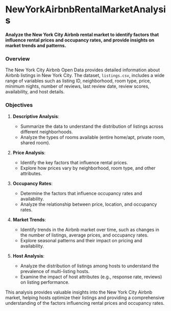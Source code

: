 # NewYorkAirbnbRentalMarketAnalysis

**Analyze the New York City Airbnb rental market to identify factors that influence rental prices and occupancy rates, and provide insights on market trends and patterns.**

### Overview
The New York City Airbnb Open Data provides detailed information about Airbnb listings in New York City. The dataset, `listings.csv`, includes a wide range of variables such as listing ID, neighborhood, room type, price, minimum nights, number of reviews, last review date, review scores, availability, and host details.

### Objectives
1. **Descriptive Analysis**:
   - Summarize the data to understand the distribution of listings across different neighborhoods.
   - Analyze the types of rooms available (entire home/apt, private room, shared room).

2. **Price Analysis**:
   - Identify the key factors that influence rental prices.
   - Explore how prices vary by neighborhood, room type, and other attributes.

3. **Occupancy Rates**:
   - Determine the factors that influence occupancy rates and availability.
   - Analyze the relationship between price, location, and occupancy rates.

4. **Market Trends**:
   - Identify trends in the Airbnb market over time, such as changes in the number of listings, average prices, and occupancy rates.
   - Explore seasonal patterns and their impact on pricing and availability.

5. **Host Analysis**:
   - Analyze the distribution of listings among hosts to understand the prevalence of multi-listing hosts.
   - Examine the impact of host attributes (e.g., response rate, reviews) on listing performance.

This analysis provides valuable insights into the New York City Airbnb market, helping hosts optimize their listings and providing a comprehensive understanding of the factors influencing rental prices and occupancy rates.
